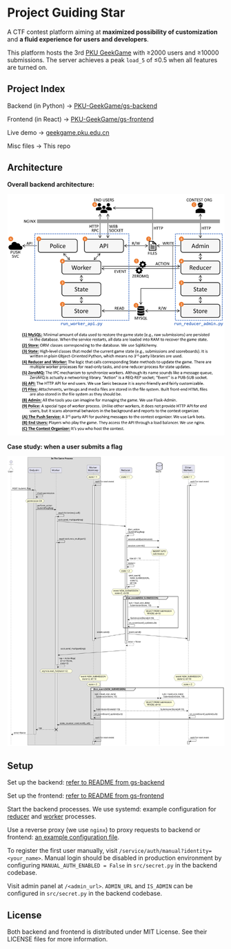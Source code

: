 # Project Guiding Star

A CTF contest platform aiming at **maximized possibility of customization** and **a fluid experience for users and developers**.

This platform hosts the 3rd [PKU GeekGame](https://geekgame.pku.edu.cn) with ≥2000 users and ≥10000 submissions. The server achieves a peak `load_5` of ≤0.5 when all features are turned on.

## Project Index

Backend (in Python) → [PKU-GeekGame/gs-backend](https://github.com/PKU-GeekGame/gs-backend)

Frontend (in React) → [PKU-GeekGame/gs-frontend](https://github.com/PKU-GeekGame/gs-frontend)

Live demo → [geekgame.pku.edu.cn](https://geekgame.pku.edu.cn)

Misc files → This repo

## Architecture

**Overall backend architecture:**

![architecture](figures/architecture.png)

**Case study: when a user submits a flag**

![submit_flag](figures/submit_flag.svg)

## Setup

Set up the backend: [refer to README from gs-backend](https://github.com/PKU-GeekGame/gs-backend)

Set up the frontend: [refer to README from gs-frontend](https://github.com/PKU-GeekGame/gs-frontend)

Start the backend processes. We use systemd: example configuration for [reducer](gs-reducer.service) and [worker](gs-worker.service) processes.

Use a reverse proxy (we use `nginx`) to proxy requests to backend or frontend: [an example configuration file](example.nginx-host.conf).

To register the first user manually, visit `/service/auth/manual?identity=<your_name>`.
Manual login should be disabled in production environment by configuring `MANUAL_AUTH_ENABLED = False` in `src/secret.py` in the backend codebase.

Visit admin panel at `/<admin_url>`.
`ADMIN_URL` and `IS_ADMIN` can be configured in `src/secret.py` in the backend codebase.

## License

Both backend and frontend is distributed under MIT License. See their LICENSE files for more information.